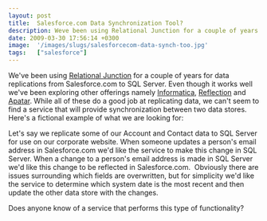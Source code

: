 ```yaml
---
layout: post
title:  Salesforce.com Data Synchronization Tool?
description: Weve been using Relational Junction for a couple of years for data replications from Salesforce.com to SQL Server. Even though it works well weve been exploring other offerings namely Informatica , Reflection  and Apatar . While all of these do a good job at replicating data, we cant seem to find a service that will provide synchronization between two data stores. Heres a fictional example of what we are looking for-  Lets say we replicate some of our Account and Contact data to SQL Server for u
date: 2009-03-30 17:56:14 +0300
image:  '/images/slugs/salesforcecom-data-synch-too.jpg'
tags:   ["salesforce"]
---
```

<p>We've been using <a href="http://www.sesamesoftware.com/rj4salesforce.html" target="_blank">Relational Junction</a> for a couple of years for data replications from Salesforce.com to SQL Server. Even though it works well we've been exploring other offerings namely <a href="http://www.informatica.com" target="_blank">Informatica</a>, <a href="http://sites.force.com/appexchange/apex/listingDetail?listingId=a0N300000016aGEEAY" target="_blank">Reflection</a> and <a href="http://www.apatar.com" target="_blank">Apatar</a>. While all of these do a good job at replicating data, we can't seem to find a service that will provide synchronization between two data stores. Here's a fictional example of what we are looking for:</p>
<p>Let's say we replicate some of our Account and Contact data to SQL Server for use on our corporate website. When someone updates a person's email address in Salesforce.com we'd like the service to make this change in SQL Server. When a change to a person's email address is made in SQL Server we'd like this change to be reflected in Salesforce.com.  Obviously there are issues surrounding which fields are overwritten, but for simplicity we'd like the service to determine which system date is the most recent and then update the other data store with the changes.</p>
<p>Does anyone know of a service that performs this type of functionality?</p>

